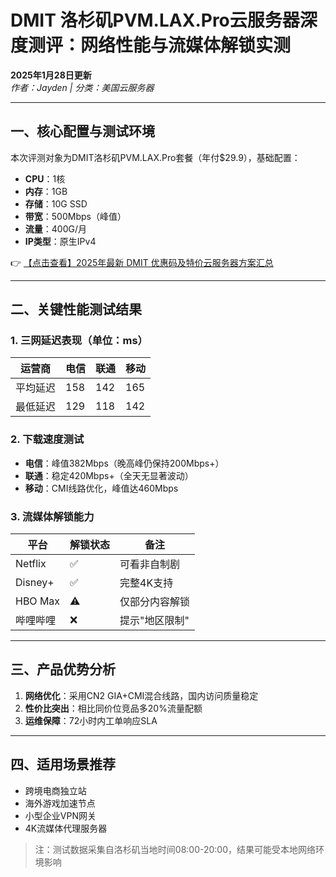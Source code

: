 # DMIT 洛杉矶PVM.LAX.Pro云服务器深度测评：网络性能与流媒体解锁实测

**2025年1月28日更新**  
*作者：Jayden | 分类：美国云服务器*

---

## 一、核心配置与测试环境
本次评测对象为DMIT洛杉矶PVM.LAX.Pro套餐（年付$29.9），基础配置：
- **CPU**：1核
- **内存**：1GB
- **存储**：10G SSD
- **带宽**：500Mbps（峰值）
- **流量**：400G/月
- **IP类型**：原生IPv4

👉 [【点击查看】2025年最新 DMIT 优惠码及特价云服务器方案汇总](https://bit.ly/dmit_coupon)

---

## 二、关键性能测试结果
### 1. 三网延迟表现（单位：ms）
| 运营商 | 电信 | 联通 | 移动 |
|--------|------|------|------|
| 平均延迟 | 158 | 142 | 165 |
| 最低延迟 | 129 | 118 | 142 |

### 2. 下载速度测试
- **电信**：峰值382Mbps（晚高峰仍保持200Mbps+）
- **联通**：稳定420Mbps+（全天无显著波动）
- **移动**：CMI线路优化，峰值达460Mbps

### 3. 流媒体解锁能力
| 平台       | 解锁状态 | 备注                |
|------------|----------|---------------------|
| Netflix    | ✅       | 可看非自制剧        |
| Disney+    | ✅       | 完整4K支持          |
| HBO Max    | ⚠️       | 仅部分内容解锁      |
| 哔哩哔哩   | ❌       | 提示"地区限制"      |

---

## 三、产品优势分析
1. **网络优化**：采用CN2 GIA+CMI混合线路，国内访问质量稳定
2. **性价比突出**：相比同价位竞品多20%流量配额
3. **运维保障**：72小时内工单响应SLA

---

## 四、适用场景推荐
- 跨境电商独立站
- 海外游戏加速节点
- 小型企业VPN网关
- 4K流媒体代理服务器

> 注：测试数据采集自洛杉矶当地时间08:00-20:00，结果可能受本地网络环境影响